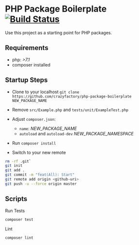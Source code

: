 # PHP Package Boilerplate [![Build Status](https://travis-ci.com/crazyfactory/php-package-boilerplate.svg)](https://travis-ci.com/crazyfactory/php-package-boilerplate)

Use this project as a starting point for PHP packages.

## Requirements
- php:  *>7.1*
- composer installed

## Startup Steps

- Clone to your localhost `git clone https://github.com/crazyfactory/php-package-boilerplate NEW_PACKAGE_NAME`
- Remove `src/Example.php` and `tests/unit/ExampleTest.php`
- Adjust `composer.json`:
  - `name`: _NEW_PACKAGE_NAME_
  - `autoload` and `autoload-dev` _NEW_PACKAGE_NAMESPACE_

- Run `composer install`
- Switch to your new remote
```bash
rm -rf .git`
git init
git add .
git commit -m "feat(All): Start"
git remote add origin <github-uri>
git push -u --force origin master
```

## Scripts

Run Tests

```bash
composer test
```

Lint

```bash
composer lint
```
